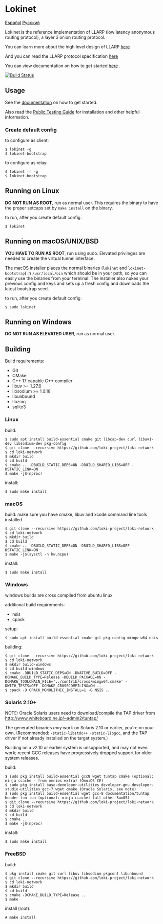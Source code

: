 # Lokinet

[Español](readme_es.md) [Русский](readme_ru.md)

Lokinet is the reference implementation of LLARP (low latency anonymous routing protocol), a layer 3 onion routing protocol.

You can learn more about the high level design of LLARP [here](docs/high-level.txt)

And you can read the LLARP protocol specification [here](docs/proto_v0.txt)

You can view documentation on how to get started [here](https://loki-project.github.io/loki-docs/Lokinet/LokinetOverview/) .

[![Build Status](https://drone.lokinet.dev/api/badges/loki-project/loki-network/status.svg?ref=refs/heads/master)](https://drone.lokinet.dev/loki-project/loki-network)

## Usage

See the [documentation](https://loki-project.github.io/loki-docs/Lokinet/LokinetOverview/) on how to get started.

Also read the [Public Testing Guide](https://lokidocs.com/Lokinet/Guides/PublicTestingGuide/#1-lokinet-installation) for installation and other helpful information.

### Create default config

to configure as client:

    $ lokinet -g
    $ lokinet-bootstrap

to configure as relay:

    $ lokinet -r -g
    $ lokinet-bootstrap


## Running on Linux

**DO NOT RUN AS ROOT**, run as normal user. This requires the binary to have the proper setcaps set by `make install` on the binary.

to run, after you create default config:

    $ lokinet

## Running on macOS/UNIX/BSD

**YOU HAVE TO RUN AS ROOT**, run using sudo. Elevated privileges are needed to create the virtual tunnel interface.

The macOS installer places the normal binaries (`lokinet` and `lokinet-bootstrap`) in `/usr/local/bin` which should be in your path, so you can easily use the binaries from your terminal. The installer also nukes your previous config and keys and sets up a fresh config and downloads the latest bootstrap seed.

to run, after you create default config:

    $ sudo lokinet

## Running on Windows

**DO NOT RUN AS ELEVATED USER**, run as normal user.

## Building

Build requirements:

* Git
* CMake
* C++ 17 capable C++ compiler
* libuv >= 1.27.0
* libsodium >= 1.0.18
* libunbound
* libzmq
* sqlite3

### Linux

build:

    $ sudo apt install build-essential cmake git libcap-dev curl libuv1-dev libsodium-dev pkg-config
    $ git clone --recursive https://github.com/loki-project/loki-network
    $ cd loki-network
    $ mkdir build
    $ cd build
    $ cmake .. -DBUILD_STATIC_DEPS=ON -DBUILD_SHARED_LIBS=OFF -DSTATIC_LINK=ON
    $ make -j$(nproc)

install:

    $ sudo make install

### macOS

build:
    make sure you have cmake, libuv and xcode command line tools installed

    $ git clone --recursive https://github.com/loki-project/loki-network
    $ cd loki-network
    $ mkdir build
    $ cd build
    $ cmake .. -DBUILD_STATIC_DEPS=ON -DBUILD_SHARED_LIBS=OFF -DSTATIC_LINK=ON
    $ make -j$(sysctl -n hw.ncpu)

install:

    $ sudo make install

### Windows

windows builds are cross compiled from ubuntu linux

additional build requirements:

* nsis
* cpack

setup:

    $ sudo apt install build-essential cmake git pkg-config mingw-w64 nsis

building:

    $ git clone --recursive https://github.com/loki-project/loki-network
    $ cd loki-network
    $ mkdir build-windows
    $ cd build-windows
    $ cmake -DBUILD_STATIC_DEPS=ON -DNATIVE_BUILD=OFF -DCMAKE_BUILD_TYPE=Release -DBUILD_PACKAGE=ON -DCMAKE_TOOLCHAIN_FILE='../contrib/cross/mingw64.cmake' -DWITH_TESTS=OFF -DCMAKE_CROSSCOMPILING=ON ..
    $ cpack -D CPACK_MONOLITHIC_INSTALL=1 -G NSIS ..

### Solaris 2.10+

NOTE: Oracle Solaris users need to download/compile the TAP driver from http://www.whiteboard.ne.jp/~admin2/tuntap/

The generated binaries _may_ work on Solaris 2.10 or earlier, you're on your own. (Recommended: `-static-libstdc++ -static-libgcc`, and the TAP driver if not already installed on the target system.)

Building on a v2.10 or earlier system is unsupported, and may not even work; recent GCC releases have progressively dropped support for older system releases.

build:

    $ sudo pkg install build-essential gcc8 wget tuntap cmake (optional: ninja ccache - from omnios extra) (OmniOS CE)
    $ sudo pkg install base-developer-utilities developer-gnu developer-studio-utilities gcc-7 wget cmake (Oracle Solaris, see note)
    $ sudo pkg install build-essential wget gcc-8 documentation/tuntap header-tun tun (optional: ninja ccache) (all other SunOS)
    $ git clone --recursive https://github.com/loki-project/loki-network
    $ cd loki-network
    $ mkdir build
    $ cd build
    $ cmake ..
    $ make -j$(nproc)

install:

    $ sudo make install

### FreeBSD

build:

    $ pkg install cmake git curl libuv libsodium pkgconf libunbound
    $ git clone --recursive https://github.com/loki-project/loki-network
    $ cd loki-network
    $ mkdir build
    $ cd build
    $ cmake -DCMAKE_BUILD_TYPE=Release ..
    $ make

install (root):

    # make install
